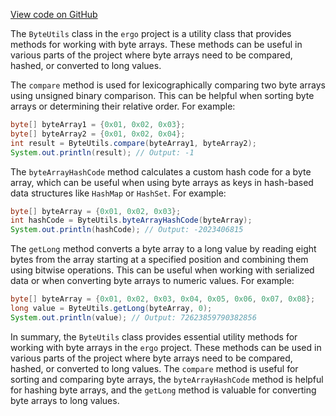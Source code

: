 [View code on GitHub](https://github.com/ergoplatform/ergo/.autodoc/docs/json/avldb/src/main/java/scorex)

The `ByteUtils` class in the `ergo` project is a utility class that provides methods for working with byte arrays. These methods can be useful in various parts of the project where byte arrays need to be compared, hashed, or converted to long values.

The `compare` method is used for lexicographically comparing two byte arrays using unsigned binary comparison. This can be helpful when sorting byte arrays or determining their relative order. For example:

```java
byte[] byteArray1 = {0x01, 0x02, 0x03};
byte[] byteArray2 = {0x01, 0x02, 0x04};
int result = ByteUtils.compare(byteArray1, byteArray2);
System.out.println(result); // Output: -1
```

The `byteArrayHashCode` method calculates a custom hash code for a byte array, which can be useful when using byte arrays as keys in hash-based data structures like `HashMap` or `HashSet`. For example:

```java
byte[] byteArray = {0x01, 0x02, 0x03};
int hashCode = ByteUtils.byteArrayHashCode(byteArray);
System.out.println(hashCode); // Output: -2023406815
```

The `getLong` method converts a byte array to a long value by reading eight bytes from the array starting at a specified position and combining them using bitwise operations. This can be useful when working with serialized data or when converting byte arrays to numeric values. For example:

```java
byte[] byteArray = {0x01, 0x02, 0x03, 0x04, 0x05, 0x06, 0x07, 0x08};
long value = ByteUtils.getLong(byteArray, 0);
System.out.println(value); // Output: 72623859790382856
```

In summary, the `ByteUtils` class provides essential utility methods for working with byte arrays in the `ergo` project. These methods can be used in various parts of the project where byte arrays need to be compared, hashed, or converted to long values. The `compare` method is useful for sorting and comparing byte arrays, the `byteArrayHashCode` method is helpful for hashing byte arrays, and the `getLong` method is valuable for converting byte arrays to long values.
